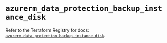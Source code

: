 # `azurerm_data_protection_backup_instance_disk`

Refer to the Terraform Registry for docs: [`azurerm_data_protection_backup_instance_disk`](https://registry.terraform.io/providers/hashicorp/azurerm/2.99.0/docs/resources/data_protection_backup_instance_disk).
